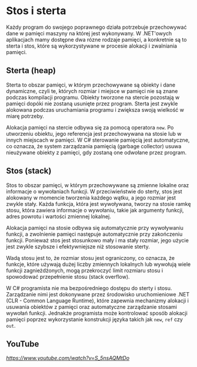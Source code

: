 # Stos i sterta

Każdy program do swojego poprawnego działa potrzebuje przechowywać dane w pamięci maszyny na której jest wykonywany.
W .NET'owych aplikacjach mamy dostępne dwa rózne rodzaje pamięci, a konkretnie są to sterta i stos, które są wykorzystywane w procesie alokacji i zwalniania pamięci.

## Sterta (heap)

Sterta to obszar pamięci, w którym przechowywane są obiekty i dane dynamiczne, czyli te, których rozmiar i miejsce w pamięci nie są znane podczas kompilacji programu. Obiekty tworzone na stercie pozostają w pamięci dopóki nie zostaną usunięte przez program. Sterta jest zwykle alokowana podczas uruchamiania programu i zwiększa swoją wielkość w miarę potrzeby.

Alokacja pamięci na stercie odbywa się za pomocą operatora `new`. Po utworzeniu obiektu, jego referencja jest przechowywana na stosie lub w innych miejscach w pamięci. W C# sterowanie pamięcią jest automatyczne, co oznacza, że system zarządzania pamięcią (garbage collector) usuwa nieużywane obiekty z pamięci, gdy zostaną one odwołane przez program.

## Stos (stack)

Stos to obszar pamięci, w którym przechowywane są zmienne lokalne oraz informacje o wywołaniach funkcji. W przeciwieństwie do sterty, stos jest alokowany w momencie tworzenia każdego wątku, a jego rozmiar jest zwykle stały. Każda funkcja, która jest wywoływana, tworzy na stosie ramkę stosu, która zawiera informacje o wywołaniu, takie jak argumenty funkcji, adres powrotu i wartości zmiennej lokalnej.

Alokacja pamięci na stosie odbywa się automatycznie przy wywoływaniu funkcji, a zwolnienie pamięci następuje automatycznie przy zakończeniu funkcji. Ponieważ stos jest stosunkowo mały i ma stały rozmiar, jego użycie jest zwykle szybsze i efektywniejsze niż stosowanie sterty.

Wadą stosu jest to, że rozmiar stosu jest ograniczony, co oznacza, że funkcje, które używają dużej liczby zmiennych lokalnych lub wywołują wiele funkcji zagnieżdżonych, mogą przekroczyć limit rozmiaru stosu i spowodować przepełnienie stosu (stack overflow).


W C# programista nie ma bezpośredniego dostępu do sterty i stosu. Zarządzanie nimi jest dokonywane przez środowisko uruchomieniowe .NET (CLR - Common Language Runtime), które zapewnia mechanizmy alokacji i usuwania obiektów z pamięci oraz automatyczne zarządzanie stosami wywołań funkcji. Jednakże programista może kontrolować sposób alokacji pamięci poprzez wykorzystanie konstrukcji języka takich jak `new`, `ref` czy `out`.

## YouTube

*https://www.youtube.com/watch?v=S_5nsAQMtDo*